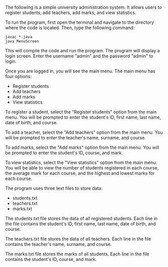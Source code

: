 The following is a simple university administration system. It allows users to register students, add teachers, add marks, and view statistics.

To run the program, first open the terminal and navigate to the directory where the code is located. Then, type the following command:

```
javac *.java
java MenuScreen
```

This will compile the code and run the program. The program will display a login screen. Enter the username "admin" and the password "admin" to login.

Once you are logged in, you will see the main menu. The main menu has four options:

* Register students
* Add teachers
* Add marks
* View statistics

To register a student, select the "Register students" option from the main menu. You will be prompted to enter the student's ID, first name, last name, date of birth, and course.

To add a teacher, select the "Add teachers" option from the main menu. You will be prompted to enter the teacher's name, surname, and course.

To add marks, select the "Add marks" option from the main menu. You will be prompted to enter the student's ID, course, and mark.

To view statistics, select the "View statistics" option from the main menu. You will be able to view the number of students registered in each course, the average mark for each course, and the highest and lowest marks for each course.

The program uses three text files to store data:

* students.txt
* teachers.txt
* marks.txt

The students.txt file stores the data of all registered students. Each line in the file contains the student's ID, first name, last name, date of birth, and course.

The teachers.txt file stores the data of all teachers. Each line in the file contains the teacher's name, surname, and course.

The marks.txt file stores the marks of all students. Each line in the file contains the student's ID, course, and mark.
